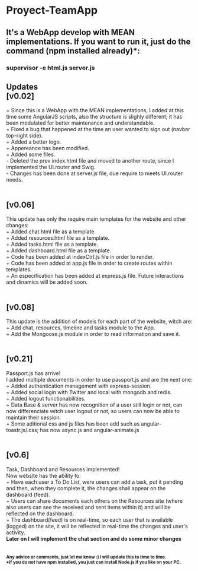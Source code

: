 # Proyect-TeamApp

<h2>It's a WebApp develop with MEAN implementations. If you want to run it, just do the command (npm installed already)*:</h2>
<h3><stronger>supervisor -e html.js server.js</stronger></h3>

<h2>Updates<br>
[v0.02]</h2>
+ Since this is a WebApp with the MEAN implementations, I added at this time some AngularJS scripts, also the structure is slighly different; it has been modulated for better maintenance and understandable.<br>
+ Fixed a bug that happened at the time an user wanted to sign out (navbar top-right side).<br>
+ Added a better logo.<br>
+ Appereance has been modified.<br>
+ Added some files.<br>
- Deleted the prev index.html file and moved to another route, since I implemented the UI.router and Swig.<br>
- Changes has been done at server.js file, due require to meets UI.router needs.<br>
<br>
<h2>[v0.06]</h2>
This update has only the require main templates for the website and other changes:<br>
+ Added chat.html file as a template.<br>
+ Added resources.html file as a template.<br>
+ Added tasks.html file as a template.<br>
+ Added dashboard.html file as a template.<br>
+ Code has been added at indexCtrl.js file in order to render.<br>
+ Code has been added at app.js file in order to create routes within templates.<br>
+ An especification has been added at express.js file.
Future interactions and dinamics will be added soon.<br>
<br>
<h2>[v0.08]</h2>
This update is the addition of models for each part of the website, witch are:<br>
+ Add chat, resources, timeline and tasks module to the App.<br>
+ Add the Mongoose.js module in order to read information and save it.<br>
<br>
<h2>[v0.21]</h2>
Passport.js has arrive!<br>
I added multiple documents in order to use passport.js and are the next one:<br>
+ Added authentication management with express-session.<br>
+ Added social login with Twitter and local with mongodb and redis.<br>
+ Added logout functionabilities.<br>
+ Data Base & server has now recognition of a user still login or not, can now differenciate witch user logout or not, so users can now be able to maintain their session.<br>
+ Some aditional css and js files has been add such as angular-toastr.js/.css; has now async.js and angular-animate.js<br>
<br>
<h2>[v0.6]</h2>
Task, Dashboard and Resources implemented!<br>
Now website has the ability to:<br>
+ Have each user a To Do List, were users can add a task, put it pending and then, when they complete it, the changes shall appear on the dashboard (feed).<br>
+ Users can share documents each others on the Resources site (where also users can see the received and sent items within it) and will be reflected on the dashboard. <br>
+ The dashboard(feed) is on real-time, so each user that is available (logged) on the site, it will be reflected in real-time the changes and user's activity.<br>
<strong>Later on I will implement the chat section and do some minor changes</strong>
<br>
<br>
<br>
<strong><small>Any advice or comments, just let me know :) I will update this to time to time.<br>
*If you do not have npm installed, you just can install Node.js if you like on your PC.</small></strong>
